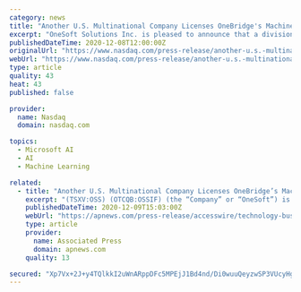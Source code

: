 ```yaml
---
category: news
title: "Another U.S. Multinational Company Licenses OneBridge's Machine Learning SaaS Solution"
excerpt: "OneSoft Solutions Inc. is pleased to announce that a division of a Fortune 100 company has entered into a multi-year agreement with the Company's wholly owned subsidiary, OneBridge Solutions Inc. to use Cognitive Integrity Management TM software-as-a-service solution for one of its major pipelines in the U."
publishedDateTime: 2020-12-08T12:00:00Z
originalUrl: "https://www.nasdaq.com/press-release/another-u.s.-multinational-company-licenses-onebridges-machine-learning-saas-solution"
webUrl: "https://www.nasdaq.com/press-release/another-u.s.-multinational-company-licenses-onebridges-machine-learning-saas-solution"
type: article
quality: 43
heat: 43
published: false

provider:
  name: Nasdaq
  domain: nasdaq.com

topics:
  - Microsoft AI
  - AI
  - Machine Learning

related:
  - title: "Another U.S. Multinational Company Licenses OneBridge’s Machine Learning SaaS Solution"
    excerpt: "(TSXV:OSS) (OTCQB:OSSIF) (the “Company” or “OneSoft”) is pleased to announce that a division of a Fortune 100 company (the “Client”) has entered into a multi-year agreement with the Company’s wholly owned subsidiary,"
    publishedDateTime: 2020-12-09T15:03:00Z
    webUrl: "https://apnews.com/press-release/accesswire/technology-business-industry-regulation-corporate-news-north-america-5d93e5a55293370f3fe0fd4868c6fed7"
    type: article
    provider:
      name: Associated Press
      domain: apnews.com
    quality: 13

secured: "Xp7Vx+2J+y4TQlkkI2uWnARppDFc5MPEjJ1Bd4nd/Di0wuuQeyzwSP3VUcyHgmWYqk1hIelDyspCd+b5f1/sVCIorZkBBHHQ/h2JLcdJEd9gvOftfYAe9Qaf1/Q6lKM2mBnqPIo9HQkyrIDKYH5W6b/8ZmhMbjqrUjRZNwxjzK2ZNQ1psGMCchsEjuXjCafE3kGRUgx+muIJZIXQi2ajcHaojCq9nOquAvqICeJIZs+wyMPU4MqCADs4GQrQ/1P2DGkojOwLi642AsYvS8qav5Ud/hSGpsIiEV6vil2FjA+/yAaLRle4MdeEDd+hos4fVz3nn9me3ObcFLs6NxzmTn/xRRMKpK+hOYBSqah4IH8=;EPze829ch6pLLC6oWGuwUA=="
---
```


